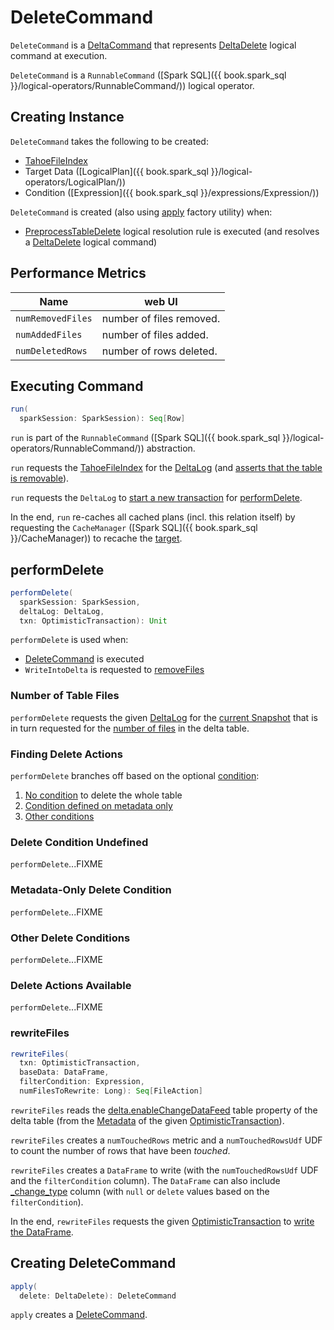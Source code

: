 # DeleteCommand

`DeleteCommand` is a [DeltaCommand](../DeltaCommand.md) that represents [DeltaDelete](DeltaDelete.md) logical command at execution.

`DeleteCommand` is a `RunnableCommand` ([Spark SQL]({{ book.spark_sql }}/logical-operators/RunnableCommand/)) logical operator.

## Creating Instance

`DeleteCommand` takes the following to be created:

* <span id="tahoeFileIndex"> [TahoeFileIndex](../../TahoeFileIndex.md)
* <span id="target"> Target Data ([LogicalPlan]({{ book.spark_sql }}/logical-operators/LogicalPlan/))
* <span id="condition"> Condition ([Expression]({{ book.spark_sql }}/expressions/Expression/))

`DeleteCommand` is created (also using [apply](#apply) factory utility) when:

* [PreprocessTableDelete](../../PreprocessTableDelete.md) logical resolution rule is executed (and resolves a [DeltaDelete](DeltaDelete.md) logical command)

## Performance Metrics

Name              | web UI
------------------|------------------------
`numRemovedFiles` | number of files removed.
`numAddedFiles`   | number of files added.
`numDeletedRows`  | number of rows deleted.

## <span id="run"> Executing Command

```scala
run(
  sparkSession: SparkSession): Seq[Row]
```

`run` is part of the `RunnableCommand` ([Spark SQL]({{ book.spark_sql }}/logical-operators/RunnableCommand/)) abstraction.

`run` requests the [TahoeFileIndex](#tahoeFileIndex) for the [DeltaLog](../../TahoeFileIndex.md#deltaLog) (and [asserts that the table is removable](../../DeltaLog.md#assertRemovable)).

`run` requests the `DeltaLog` to [start a new transaction](../../DeltaLog.md#withNewTransaction) for [performDelete](#performDelete).

In the end, `run` re-caches all cached plans (incl. this relation itself) by requesting the `CacheManager` ([Spark SQL]({{ book.spark_sql }}/CacheManager)) to recache the [target](#target).

## <span id="performDelete"> performDelete

```scala
performDelete(
  sparkSession: SparkSession,
  deltaLog: DeltaLog,
  txn: OptimisticTransaction): Unit
```

`performDelete` is used when:

* [DeleteCommand](DeleteCommand.md) is executed
* `WriteIntoDelta` is requested to [removeFiles](../WriteIntoDelta.md#removeFiles)

### <span id="performDelete-numFilesTotal"> Number of Table Files

`performDelete` requests the given [DeltaLog](../../DeltaLog.md) for the [current Snapshot](../../DeltaLog.md#snapshot) that is in turn requested for the [number of files](../../Snapshot.md#numOfFiles) in the delta table.

### <span id="performDelete-deleteActions"> Finding Delete Actions

`performDelete` branches off based on the optional [condition](#condition):

1. [No condition](#performDelete-deleteActions-condition-undefined) to delete the whole table
1. [Condition defined on metadata only](#performDelete-deleteActions-condition-metadata-only)
1. [Other conditions](#performDelete-deleteActions-condition-others)

### <span id="performDelete-deleteActions-condition-undefined"> Delete Condition Undefined

`performDelete`...FIXME

### <span id="performDelete-deleteActions-condition-metadata-only"> Metadata-Only Delete Condition

`performDelete`...FIXME

### <span id="performDelete-deleteActions-condition-others"> Other Delete Conditions

`performDelete`...FIXME

### <span id="performDelete-deleteActions-nonEmpty"> Delete Actions Available

`performDelete`...FIXME

### <span id="rewriteFiles"> rewriteFiles

```scala
rewriteFiles(
  txn: OptimisticTransaction,
  baseData: DataFrame,
  filterCondition: Expression,
  numFilesToRewrite: Long): Seq[FileAction]
```

`rewriteFiles` reads the [delta.enableChangeDataFeed](../../DeltaConfigs.md#CHANGE_DATA_FEED) table property of the delta table (from the [Metadata](../../OptimisticTransactionImpl.md#metadata) of the given [OptimisticTransaction](../../OptimisticTransaction.md)).

`rewriteFiles` creates a `numTouchedRows` metric and a `numTouchedRowsUdf` UDF to count the number of rows that have been _touched_.

`rewriteFiles` creates a `DataFrame` to write (with the `numTouchedRowsUdf` UDF and the `filterCondition` column). The `DataFrame` can also include [_change_type](../../change-data-feed/CDCReader.md#CDC_TYPE_COLUMN_NAME) column (with `null` or `delete` values based on the `filterCondition`).

In the end, `rewriteFiles` requests the given [OptimisticTransaction](../../OptimisticTransaction.md) to [write the DataFrame](../../TransactionalWrite.md#writeFiles).

## <span id="apply"> Creating DeleteCommand

```scala
apply(
  delete: DeltaDelete): DeleteCommand
```

`apply` creates a [DeleteCommand](DeleteCommand.md).
